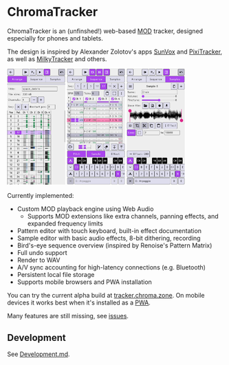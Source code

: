 # ChromaTracker

ChromaTracker is an (unfinshed!) web-based [MOD](https://en.wikipedia.org/wiki/MOD_(file_format)) tracker, designed especially for phones and tablets.

The design is inspired by Alexander Zolotov's apps [SunVox](https://www.warmplace.ru/soft/sunvox/) and [PixiTracker](https://www.warmplace.ru/soft/pixitracker/), as well as [MilkyTracker](https://milkytracker.org/) and others.

<span><img src="docs/screenshot1.png" width="135"> <img src="docs/screenshot2.png" width="135"> <img src="docs/screenshot3.png" width="135"></span>

Currently implemented:

- Custom MOD playback engine using Web Audio
  - Supports MOD extensions like extra channels, panning effects, and expanded frequency limits
- Pattern editor with touch keyboard, built-in effect documentation
- Sample editor with basic audio effects, 8-bit dithering, recording
- Bird's-eye sequence overview (inspired by Renoise's Pattern Matrix)
- Full undo support
- Render to WAV
- A/V sync accounting for high-latency connections (e.g. Bluetooth)
- Persistent local file storage
- Supports mobile browsers and PWA installation

You can try the current alpha build at [tracker.chroma.zone](https://tracker.chroma.zone/). On mobile devices it works best when it's installed as a [PWA](https://www.installpwa.com/from/tracker.chroma.zone).

Many features are still missing, see [issues](https://github.com/vanjac/chromatracker-js/milestone/1).

## Development

See [Development.md](docs/Development.md).
